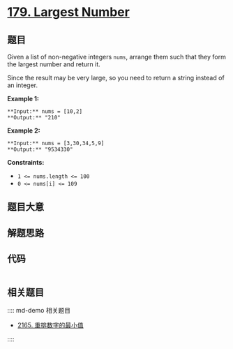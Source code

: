 # [179. Largest Number](https://leetcode.com/problems/largest-number)

## 题目

Given a list of non-negative integers `nums`, arrange them such that they form
the largest number and return it.

Since the result may be very large, so you need to return a string instead of
an integer.



**Example 1:**

    
    
    **Input:** nums = [10,2]
    **Output:** "210"
    

**Example 2:**

    
    
    **Input:** nums = [3,30,34,5,9]
    **Output:** "9534330"
    



**Constraints:**

  * `1 <= nums.length <= 100`
  * `0 <= nums[i] <= 109`


## 题目大意

## 解题思路

## 代码

```javascript

```

## 相关题目

:::: md-demo 相关题目
- [2165. 重排数字的最小值](https://leetcode.com/problems/smallest-value-of-the-rearranged-number)

::::
